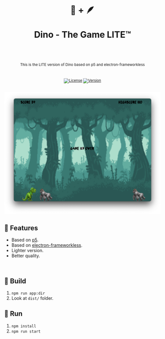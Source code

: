 <div align="center">
  <h1>
    <br/>
    🦖 + 🪶
    <br />
    <br />
    Dino - The Game LITE™ 
    <br />
    <br />
  </h1>
  <sup>
    <br />
   This is the LITE version of Dino based on p5 and electron-frameworkless</em>
    <br />
    <br />
    
   [![License](https://img.shields.io/badge/-MIT-red.svg?longCache=true&style=for-the-badge)](https://github.com/morellexf26/dino-the-game-lite/blob/main/LICENSE)
   [![Version](https://img.shields.io/github/v/tag/morellexf26/dino-the-game-lite?label=%20&style=for-the-badge)](https://github.com/morellexf26/dino-the-game-lite/releases)
  </sup>
  <br />
</div>

<br>

<img alt='Gameplay' src="./assets/screenshots/gameplay.png" />

## 🦣 Features

- Based on [p5](https://p5js.org).
- Based on [electron-frameworkless](https://github.com/morellexf26/electron-frameworkless).
- Lighter version.
- Better quality.

<br>

## 🦧 Build

1. `npm run app:dir`
2. Look at `dist/` folder.

## 🦘 Run

1. `npm install`
2. `npm run start`
